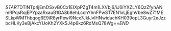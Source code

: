 $START$DTlNTp4jEmDSxvB0Cx1EIXpPZgT4m1LXVbj6/iJ0iYXZLY6QzZfyhANmRPqsRojEPYpzaRxauB1GA8b8ehLcchYhnFPwST7EN1xLjEghVbe8wZ71MESLkpWMThbqog6E9iR8yrPewI9Ncx7JklJvIHNwiduchKH039opL3Guyr2eJzzbcHLKy3eBjAkcYUoKh2YXk5J4p6kz6RdMsQ78Wg==$END$